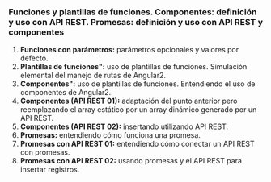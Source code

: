 ### Funciones y plantillas de funciones. Componentes: definición y uso con API REST. Promesas: definición y uso con API REST y componentes
1. **Funciones con parámetros:** parámetros opcionales y valores por defecto.
2. **Plantillas de funciones":** uso de plantillas de funciones. Simulación elemental del manejo de rutas de Angular2. 
3. **Componentes":** uso de plantillas de funciones. Entendiendo el uso de componentes de Angular2.
4. **Componentes (API REST 01):** adaptación del punto anterior pero reemplazando el array estático por un array dinámico generado por un API REST.
5. **Componentes (API REST 02):** insertando utilizando API REST.
6. **Promesas:** entendiendo cómo funciona una promesa.
7. **Promesas con API REST 01:** entendiendo cómo conectar un API REST con promesas.
8. **Promesas con API REST 02:** usando promesas y el API REST para insertar registros.